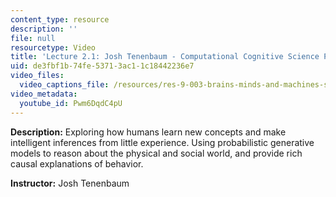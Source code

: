 ```yaml
---
content_type: resource
description: ''
file: null
resourcetype: Video
title: 'Lecture 2.1: Josh Tenenbaum - Computational Cognitive Science Part 1'
uid: de3fbf1b-74fe-5371-3ac1-1c18442236e7
video_files:
  video_captions_file: /resources/res-9-003-brains-minds-and-machines-summer-course-summer-2015/unit-2.-modeling-human-cognition/lecture-2.1-josh-tenenbaum-computational-cognitive-science-part-1/Pwm6DqdC4pU.vtt
video_metadata:
  youtube_id: Pwm6DqdC4pU
---
```


**Description:** Exploring how humans learn new concepts and make intelligent inferences from little experience. Using probabilistic generative models to reason about the physical and social world, and provide rich causal explanations of behavior.

**Instructor:** Josh Tenenbaum